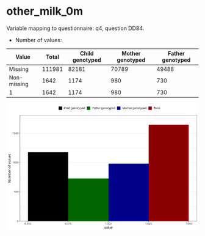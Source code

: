 # other_milk_0m
Variable mapping to questionnaire: q4, question DD84.
- Number of values:

| Value | Total | Child genotyped | Mother genotyped | Father genotyped |
| ----- | ----- | --------------- | ---------------- | ---------------- |
| Missing | 111981 | 82181 | 70789 | 49488 |
| Non-missing | 1642 | 1174 | 980 | 730 |
| 1 | 1642 | 1174 | 980 | 730 |



![](other_milk_0m_n.png)



